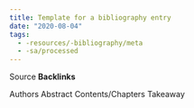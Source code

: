 ```yaml
---
title: Template for a bibliography entry
date: "2020-08-04"
tags:
  - -resources/-bibliography/meta
  - -sa/processed
---
```


Source
**Backlinks**

Authors
Abstract
Contents/Chapters
Takeaway

